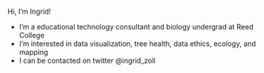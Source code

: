 Hi, I’m Ingrid!
- I’m a educational technology consultant and biology undergrad at Reed College
- I’m interested in data visualization, tree health, data ethics, ecology, and mapping
- I can be contacted on twitter @ingrid_zoll


<!---
zolli22/zolli22 is a ✨ special ✨ repository because its `README.md` (this file) appears on your GitHub profile.
You can click the Preview link to take a look at your changes.
--->
